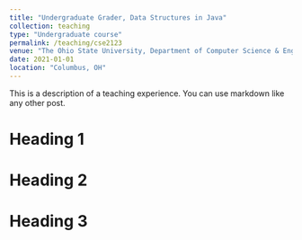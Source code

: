 ```yaml
---
title: "Undergraduate Grader, Data Structures in Java"
collection: teaching
type: "Undergraduate course"
permalink: /teaching/cse2123
venue: "The Ohio State University, Department of Computer Science & Engineering"
date: 2021-01-01
location: "Columbus, OH"
---
```


This is a description of a teaching experience. You can use markdown like any other post.

Heading 1
======

Heading 2
======

Heading 3
======